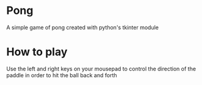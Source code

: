 # Pong
A simple game of pong created with python's tkinter module

# How to play
Use the left and right keys on your mousepad to control the direction of the paddle in order to hit the ball back and forth
